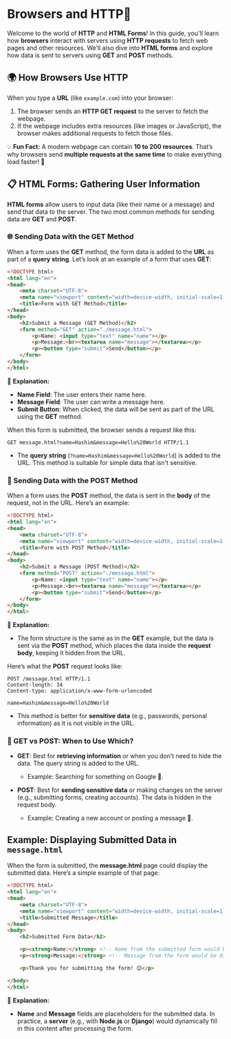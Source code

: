 # Browsers and HTTP🌟

Welcome to the world of **HTTP** and **HTML Forms**! In this guide, you'll learn how **browsers** interact with servers using **HTTP requests** to fetch web pages and other resources. We’ll also dive into **HTML forms** and explore how data is sent to servers using **GET** and **POST** methods.

## 🌍 How Browsers Use HTTP

When you type a **URL** (like `example.com`) into your browser:
1. The browser sends an **HTTP GET request** to the server to fetch the webpage.
2. If the webpage includes extra resources (like images or JavaScript), the browser makes additional requests to fetch those files.

💡 **Fun Fact:** A modern webpage can contain **10 to 200 resources**. That’s why browsers send **multiple requests at the same time** to make everything load faster! 🚀

## 📋 HTML Forms: Gathering User Information

**HTML forms** allow users to input data (like their name or a message) and send that data to the server. The two most common methods for sending data are **GET** and **POST**.

### 🌐 Sending Data with the GET Method

When a form uses the **GET** method, the form data is added to the **URL** as part of a **query string**. Let’s look at an example of a form that uses **GET**:

```html
<!DOCTYPE html>
<html lang="en">
<head>
    <meta charset="UTF-8">
    <meta name="viewport" content="width=device-width, initial-scale=1.0">
    <title>Form with GET Method</title>
</head>
<body>
    <h2>Submit a Message (GET Method)</h2>
    <form method="GET" action="./message.html">
        <p>Name: <input type="text" name="name"></p>
        <p>Message:<br><textarea name="message"></textarea></p>
        <p><button type="submit">Send</button></p>
    </form>
</body>
</html>
```

💬 **Explanation:**
- **Name Field**: The user enters their name here.
- **Message Field**: The user can write a message here.
- **Submit Button**: When clicked, the data will be sent as part of the URL using the **GET** method.

When this form is submitted, the browser sends a request like this:

```plaintext
GET message.html?name=Hashim&message=Hello%20World HTTP/1.1
```

- The **query string** (`?name=Hashim&message=Hello%20World`) is added to the URL. This method is suitable for simple data that isn't sensitive.

### 📨 Sending Data with the POST Method

When a form uses the **POST** method, the data is sent in the **body** of the request, not in the URL. Here’s an example:

```html
<!DOCTYPE html>
<html lang="en">
<head>
    <meta charset="UTF-8">
    <meta name="viewport" content="width=device-width, initial-scale=1.0">
    <title>Form with POST Method</title>
</head>
<body>
    <h2>Submit a Message (POST Method)</h2>
    <form method="POST" action="./message.html">
        <p>Name: <input type="text" name="name"></p>
        <p>Message:<br><textarea name="message"></textarea></p>
        <p><button type="submit">Send</button></p>
    </form>
</body>
</html>
```

💬 **Explanation:**
- The form structure is the same as in the **GET** example, but the data is sent via the **POST** method, which places the data inside the **request body**, keeping it hidden from the URL.

Here’s what the **POST** request looks like:

```plaintext
POST /message.html HTTP/1.1
Content-length: 34
Content-type: application/x-www-form-urlencoded

name=Hashim&message=Hello%20World
```

- This method is better for **sensitive data** (e.g., passwords, personal information) as it is not visible in the URL.

### 🚀 GET vs POST: When to Use Which?

- **GET**: Best for **retrieving information** or when you don’t need to hide the data. The query string is added to the URL.
  - Example: Searching for something on Google 🧐.

- **POST**: Best for **sending sensitive data** or making changes on the server (e.g., submitting forms, creating accounts). The data is hidden in the request body.
  - Example: Creating a new account or posting a message 💬.

## Example: Displaying Submitted Data in `message.html`

When the form is submitted, the **message.html** page could display the submitted data. Here’s a simple example of that page:

```html
<!DOCTYPE html>
<html lang="en">
<head>
    <meta charset="UTF-8">
    <meta name="viewport" content="width=device-width, initial-scale=1.0">
    <title>Submitted Message</title>
</head>
<body>
    <h2>Submitted Form Data</h2>

    <p><strong>Name:</strong> <!-- Name from the submitted form would be displayed here --></p>
    <p><strong>Message:</strong> <!-- Message from the form would be displayed here --></p>

    <p>Thank you for submitting the form! 😊</p>

</body>
</html>
```

💬 **Explanation:**
- **Name** and **Message** fields are placeholders for the submitted data. In practice, a **server** (e.g., with **Node.js** or **Django**) would dynamically fill in this content after processing the form.